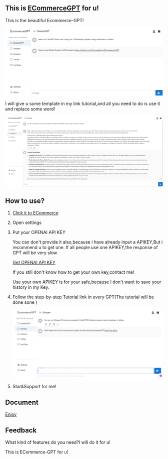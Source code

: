 ## This is [ECommerceGPT](http://web.ecommerceai.club/) for u!

This is the beautiful Ecommerce-GPT!

![image-20230719122756004](./index.png)

I will give u some template in my link tutorial,and all you need to do is use it and replace some word!

![](./useshow.png)

## How to use?

1. [Click it to ECommerce](http://web.ecommerceai.club/)

2. Open settings

3. Put your OPENAI API KEY

   You can don't provide it also,because i have already input a APIKEY,But i recommend u to get one.
   If all people use one APIKEY,the response of GPT will be very slow

   [Get OPENAI API KEY](https://www.howtogeek.com/885918/how-to-get-an-openai-api-key/)

   If you still don't know how to get your own key,contact me!

   Use your own APIKEY is for your safe,because
   I don't want to save your history in my Key.

4. Follow the step-by-step Tutorial link in every GPT(The tutorial will be done sone )

   ![123123](./whereistutorial.png)

5. Star&Support for me!

## Document

[Enjoy](https://doc.ecommerceai.club/)

## Feedback

What kind of features do you need?I will do it for u!

This is ECommerce-GPT for u!